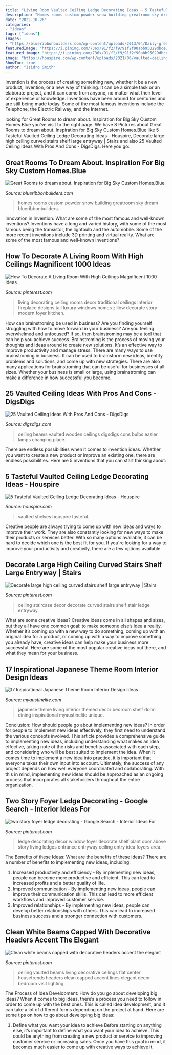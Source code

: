 ```yaml
---
title: "Living Room Vaulted Ceiling Ledge Decorating Ideas ~ 5 Tasteful Vaulted Ceiling Ledge Decorating Ideas"
description: "Homes rooms custom powder snow building greatroom sky dream blueribbonbuilders"
date: "2022-10-26"
categories:
- "ideas"
tags: ["ideas"]
images:
- "https://blueribbonbuilders.com/wp-content/uploads/2013/04/Daily-greatRoom.jpg"
featuredImage: "https://i.pinimg.com/736x/91/f2/f9/91f2f90abb95029dbce377305232d231.jpg"
featured_image: "https://i.pinimg.com/736x/91/f2/f9/91f2f90abb95029dbce377305232d231.jpg"
image: "https://houspire.com/wp-content/uploads/2021/06/vaulted-ceiling-ledge-decorating-ideas-1.jfif"
ShowToc: true
author: "Isidro Smith"
---
```



Invention is the process of creating something new, whether it be a new product, invention, or a new way of thinking. It can be a simple task or an elaborate project, and it can come from anyone, no matter what their level of experience or knowledge. Inventions have been around for centuries and are still being made today. Some of the most famous inventions include the Telephone, the Electric Railway, and the Internet.

	

		
looking for Great Rooms to dream about. Inspiration for Big Sky Custom Homes.Blue you've visit to the right page. We have 8 Pictures about Great Rooms to dream about. Inspiration for Big Sky Custom Homes.Blue like 5 Tasteful Vaulted Ceiling Ledge Decorating Ideas - Houspire, Decorate large high ceiling curved stairs shelf large entryway | Stairs and also 25 Vaulted Ceiling Ideas With Pros And Cons - DigsDigs. Here you go:
		
    
## Great Rooms To Dream About. Inspiration For Big Sky Custom Homes.Blue

<img loading=lazy src="https://blueribbonbuilders.com/wp-content/uploads/2013/04/Daily-greatRoom.jpg" onerror="this.onerror=null;this.src='https://tse1.mm.bing.net/th?id=OIP.le-DSBMvO5lL5Paf1wurjAHaE8&amp;pid=15.1';" alt="Great Rooms to dream about. Inspiration for Big Sky Custom Homes.Blue">

_Source: blueribbonbuilders.com_

>homes rooms custom powder snow building greatroom sky dream blueribbonbuilders. 

	

Innovation in Invention: What are some of the most famous and well-known inventions?
Inventions have a long and varied history, with some of the most famous being the transistor, the lightbulb and the automobile. Some of the more recent inventions include 3D printing and virtual reality. What are some of the most famous and well-known inventions?

    
## How To Decorate A Living Room With High Ceilings Magnificent 1000 Ideas

<img loading=lazy src="https://i.pinimg.com/736x/9e/bf/ec/9ebfec3ba7bcfff60795374f153d1a63--high-ceiling-decorating-high-ceilings.jpg" onerror="this.onerror=null;this.src='https://tse3.mm.bing.net/th?id=OIP.kqtGEwy2ffZzlFHH-9ZMoQHaKt&amp;pid=15.1';" alt="How To Decorate A Living Room With High Ceilings Magnificent 1000 Ideas">

_Source: pinterest.com_

>living decorating ceiling rooms decor traditional ceilings interior fireplace designs tall luxury windows homes zillow decorate story modern foyer kitchen. 

	

How can brainstroming be used in business?
Are you finding yourself struggling with how to move forward in your business? Are you feeling overwhelmed and unfocused? If so, then brainstroming may be a tool that can help you achieve success. Brainstroming is the process of moving your thoughts and ideas around to create new solutions. It’s an effective way to improve productivity and manage stress.
There are many ways to use brainstroming in business. It can be used to brainstorm new ideas, identify problems and solutions, and come up with new strategies. There are also many applications for brainstroming that can be useful for businesses of all sizes. Whether your business is small or large, using brainstroming can make a difference in how successful you become.

    
## 25 Vaulted Ceiling Ideas With Pros And Cons - DigsDigs

<img loading=lazy src="https://www.digsdigs.com/photos/2017/09/24-to-make-the-space-cozier-despite-of-a-high-ceiling-you-can-use-wooden-beams-of-some-saturated-shade.jpg" onerror="this.onerror=null;this.src='https://tse1.mm.bing.net/th?id=OIP.eYvLhRM7u9xnYZQsiMdvyAHaLH&amp;pid=15.1';" alt="25 Vaulted Ceiling Ideas With Pros And Cons - DigsDigs">

_Source: digsdigs.com_

>ceiling beams vaulted wooden ceilings digsdigs cons bulbs easier lamps changing place. 

	

There are endless possibilities when it comes to invention ideas. Whether you want to create a new product or improve an existing one, there are endless possibilities. Here are 5 inventions that you can start thinking about: 

    
## 5 Tasteful Vaulted Ceiling Ledge Decorating Ideas - Houspire

<img loading=lazy src="https://houspire.com/wp-content/uploads/2021/06/vaulted-ceiling-ledge-decorating-ideas-1.jfif" onerror="this.onerror=null;this.src='https://tse3.mm.bing.net/th?id=OIP.rC700mO_Rr6aK9mq9dXvrwHaFj&amp;pid=15.1';" alt="5 Tasteful Vaulted Ceiling Ledge Decorating Ideas - Houspire">

_Source: houspire.com_

>vaulted shelves houspire tasteful. 

	

Creative people are always trying to come up with new ideas and ways to improve their work. They are also constantly looking for new ways to make their products or services better. With so many options available, it can be hard to decide which one is the best fit for you. If you're looking for a way to improve your productivity and creativity, there are a few options available.

    
## Decorate Large High Ceiling Curved Stairs Shelf Large Entryway | Stairs

<img loading=lazy src="https://i.pinimg.com/736x/91/f2/f9/91f2f90abb95029dbce377305232d231.jpg" onerror="this.onerror=null;this.src='https://tse1.mm.bing.net/th?id=OIP.fBBJhzNKCi0JHeAZk7ti5QHaJ3&amp;pid=15.1';" alt="Decorate large high ceiling curved stairs shelf large entryway | Stairs">

_Source: pinterest.com_

>ceiling staircase decor decorate curved stairs shelf stair ledge entryway. 

	

What are some creative ideas?
Creative ideas come in all shapes and sizes, but they all have one common goal: to make someone else’s idea a reality. Whether it’s coming up with a new way to do something, coming up with an original idea for a product, or coming up with a way to improve something you already have, creative ideas can help make your business more successful. Here are some of the most popular creative ideas out there, and what they mean for your business.

    
## 17 Inspirational Japanese Theme Room Interior Design Ideas

<img loading=lazy src="http://www.myaustinelite.com/wp-content/uploads/2015/02/japanese-theme-room-with-unique-wall-shelf.jpg?x34469" onerror="this.onerror=null;this.src='https://tse2.mm.bing.net/th?id=OIP.ShoRBq82cfBg59kp8lU18AHaFQ&amp;pid=15.1';" alt="17 Inspirational Japanese Theme Room Interior Design Ideas">

_Source: myaustinelite.com_

>japanese theme living interior themed decor bedroom shelf dorm dining inspirational myaustinelite unique. 

	

Conclusion: How should people go about implementing new ideas?
In order for people to implement new ideas effectively, they first need to understand the various concepts involved. This article provides a comprehensive guide to implementing new ideas, including understanding what makes an idea effective, taking note of the risks and benefits associated with each step, and considering who will be best suited to implement the idea.
When it comes time to implement a new idea into practice, it is important that everyone takes their own input into account. Ultimately, the success of any project depends on how well everyone coordinated and collaborating. With this in mind, implementing new ideas should be approached as an ongoing process that incorporates all stakeholders throughout the entire organization.

    
## Two Story Foyer Ledge Decorating - Google Search - Interior Ideas For

<img loading=lazy src="https://i.pinimg.com/736x/9c/2e/4b/9c2e4b3ea5bbc0316315985931b93434--window-ledge-decor-plant-ledge-decorating.jpg" onerror="this.onerror=null;this.src='https://tse1.mm.bing.net/th?id=OIP.QYyW-8wqDtGD3rYoS3V6JwAAAA&amp;pid=15.1';" alt="two story foyer ledge decorating - Google Search - Interior Ideas For">

_Source: pinterest.com_

>ledge decorating decor window foyer decorate shelf plant door above story living ledges entrance entryway ceiling entry idea foyers area. 

	

The Benefits of these Ideas: What are the benefits of these ideas?
There are a number of benefits to implementing new ideas, including: 
1. Increased productivity and efficiency - By implementing new ideas, people can become more productive and efficient. This can lead to increased profits and a better quality of life. 
2. Improved communication - By implementing new ideas, people can improve their communication skills. This can lead to more efficient workflows and improved customer service. 
3. Improved relationships - By implementing new ideas, people can develop better relationships with others. This can lead to increased business success and a stronger connection with customers.

    
## Clean White Beams Capped With Decorative Headers Accent The Elegant

<img loading=lazy src="https://i.pinimg.com/736x/e6/3b/a3/e63ba3e702fbe3779f54587598bfaa22--ceiling-beams-vaulted-ceilings.jpg" onerror="this.onerror=null;this.src='https://tse4.mm.bing.net/th?id=OIP.myTeZ_tilzx9TGEDk4YN-gHaJi&amp;pid=15.1';" alt="Clean white beams capped with decorative headers accent the elegant">

_Source: pinterest.com_

>ceiling vaulted beams living decorative ceilings flat center housetrends headers clean capped accent lines elegant decor bedroom visit lighting. 

	

The Process of Idea Development: How do you go about developing big ideas?
When it comes to big ideas, there’s a process you need to follow in order to come up with the best ones. This is called idea development, and it can take a lot of different forms depending on the project at hand. Here are some tips on how to go about developing big ideas:
1. Define what you want your idea to achieve 
Before starting on anything else, it’s important to define what you want your idea to achieve. This could be anything from creating a new product or service to improving customer service or increasing sales. Once you have this goal in mind, it becomes much easier to come up with creative ways to achieve it.

